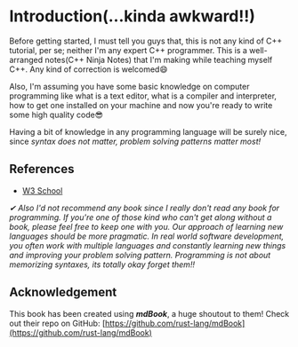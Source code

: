 # Introduction(...kinda awkward!!)
Before getting started, I must tell you guys that, this is not any kind of C++ tutorial, per se; neither I'm any expert C++ programmer. This is a well-arranged notes(C++ Ninja Notes) that I'm making while teaching myself C++. Any kind of correction is welcomed😄

Also, I'm assuming you have some basic knowledge on computer programming like what is a text editor, what is a compiler and interpreter, how to get one installed on your machine and now you're ready to write some high quality code😎  
  
Having a bit of knowledge in any programming language will be surely nice, since  _syntax does not matter, problem solving patterns matter most!_

## References

-   [W3 School](https://www.w3schools.com/CPP/default.asp)

_✔ Also I'd not recommend any book since I really don't read any book for programming. If you're one of those kind who can't get along without a book, please feel free to keep one with you. Our approach of learning new languages should be more pragmatic. In real world software development, you often work with multiple languages and constantly learning new things and improving your problem solving pattern. Programming is not about memorizing syntaxes, its totally okay forget them!!_

## Acknowledgement

This book has been created using _**mdBook**_, a huge shoutout to them! Check out their repo on GitHub: [https://github.com/rust-lang/mdBook](https://github.com/rust-lang/mdBook)